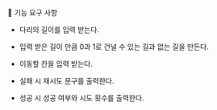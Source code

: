 🚀 기능 요구 사항

- 다리의 길이를 입력 받는다.

- 입력 받은 길이 만큼 0과 1로 건널 수 있는 길과 없는 길을 만든다.

- 이동할 칸을 입력 받는다.

- 실패 시 재시도 문구를 출력한다.

- 성공 시 성공 여부와 시도 횟수를 출력한다.
